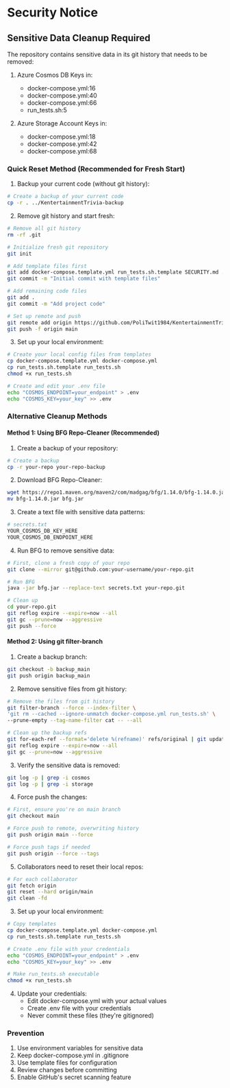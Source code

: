 # Security Notice

## Sensitive Data Cleanup Required

The repository contains sensitive data in its git history that needs to be removed:

1. Azure Cosmos DB Keys in:
   - docker-compose.yml:16
   - docker-compose.yml:40
   - docker-compose.yml:66
   - run_tests.sh:5

2. Azure Storage Account Keys in:
   - docker-compose.yml:18
   - docker-compose.yml:42
   - docker-compose.yml:68

### Quick Reset Method (Recommended for Fresh Start)

1. Backup your current code (without git history):
```bash
# Create a backup of your current code
cp -r . ../KentertainmentTrivia-backup
```

2. Remove git history and start fresh:
```bash
# Remove all git history
rm -rf .git

# Initialize fresh git repository
git init

# Add template files first
git add docker-compose.template.yml run_tests.sh.template SECURITY.md .gitignore project.md
git commit -m "Initial commit with template files"

# Add remaining code files
git add .
git commit -m "Add project code"

# Set up remote and push
git remote add origin https://github.com/PoliTwit1984/KentertainmentTrivia.git
git push -f origin main
```

3. Set up your local environment:
```bash
# Create your local config files from templates
cp docker-compose.template.yml docker-compose.yml
cp run_tests.sh.template run_tests.sh
chmod +x run_tests.sh

# Create and edit your .env file
echo "COSMOS_ENDPOINT=your_endpoint" > .env
echo "COSMOS_KEY=your_key" >> .env
```

### Alternative Cleanup Methods

#### Method 1: Using BFG Repo-Cleaner (Recommended)

1. Create a backup of your repository:
```bash
# Create a backup
cp -r your-repo your-repo-backup
```

2. Download BFG Repo-Cleaner:
```bash
wget https://repo1.maven.org/maven2/com/madgag/bfg/1.14.0/bfg-1.14.0.jar
mv bfg-1.14.0.jar bfg.jar
```

3. Create a text file with sensitive data patterns:
```bash
# secrets.txt
YOUR_COSMOS_DB_KEY_HERE
YOUR_COSMOS_DB_ENDPOINT_HERE
```

4. Run BFG to remove sensitive data:
```bash
# First, clone a fresh copy of your repo
git clone --mirror git@github.com:your-username/your-repo.git

# Run BFG
java -jar bfg.jar --replace-text secrets.txt your-repo.git

# Clean up
cd your-repo.git
git reflog expire --expire=now --all
git gc --prune=now --aggressive
git push --force
```

#### Method 2: Using git filter-branch

1. Create a backup branch:
```bash
git checkout -b backup_main
git push origin backup_main
```

2. Remove sensitive files from git history:
```bash
# Remove the files from git history
git filter-branch --force --index-filter \
'git rm --cached --ignore-unmatch docker-compose.yml run_tests.sh' \
--prune-empty --tag-name-filter cat -- --all

# Clean up the backup refs
git for-each-ref --format='delete %(refname)' refs/original | git update-ref --stdin
git reflog expire --expire=now --all
git gc --prune=now --aggressive
```

3. Verify the sensitive data is removed:
```bash
git log -p | grep -i cosmos
git log -p | grep -i storage
```

4. Force push the changes:
```bash
# First, ensure you're on main branch
git checkout main

# Force push to remote, overwriting history
git push origin main --force

# Force push tags if needed
git push origin --force --tags
```

5. Collaborators need to reset their local repos:
```bash
# For each collaborator
git fetch origin
git reset --hard origin/main
git clean -fd
```

3. Set up your local environment:
```bash
# Copy templates
cp docker-compose.template.yml docker-compose.yml
cp run_tests.sh.template run_tests.sh

# Create .env file with your credentials
echo "COSMOS_ENDPOINT=your_endpoint" > .env
echo "COSMOS_KEY=your_key" >> .env

# Make run_tests.sh executable
chmod +x run_tests.sh
```

4. Update your credentials:
   - Edit docker-compose.yml with your actual values
   - Create .env file with your credentials
   - Never commit these files (they're gitignored)

### Prevention

1. Use environment variables for sensitive data
2. Keep docker-compose.yml in .gitignore
3. Use template files for configuration
4. Review changes before committing
5. Enable GitHub's secret scanning feature
